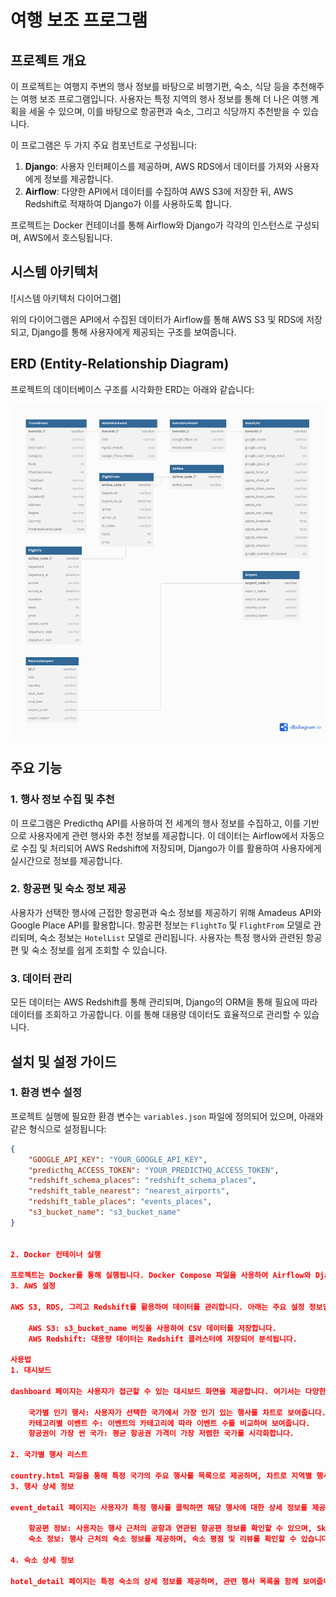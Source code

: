 

# 여행 보조 프로그램

## 프로젝트 개요

이 프로젝트는 여행지 주변의 행사 정보를 바탕으로 비행기편, 숙소, 식당 등을 추천해주는 여행 보조 프로그램입니다. 사용자는 특정 지역의 행사 정보를 통해 더 나은 여행 계획을 세울 수 있으며, 이를 바탕으로 항공편과 숙소, 그리고 식당까지 추천받을 수 있습니다.

이 프로그램은 두 가지 주요 컴포넌트로 구성됩니다:

1. **Django**: 사용자 인터페이스를 제공하며, AWS RDS에서 데이터를 가져와 사용자에게 정보를 제공합니다.
2. **Airflow**: 다양한 API에서 데이터를 수집하여 AWS S3에 저장한 뒤, AWS Redshift로 적재하여 Django가 이를 사용하도록 합니다.

프로젝트는 Docker 컨테이너를 통해 Airflow와 Django가 각각의 인스턴스로 구성되며, AWS에서 호스팅됩니다.

## 시스템 아키텍처

![시스템 아키텍처 다이어그램]

위의 다이어그램은 API에서 수집된 데이터가 Airflow를 통해 AWS S3 및 RDS에 저장되고, Django를 통해 사용자에게 제공되는 구조를 보여줍니다.

## ERD (Entity-Relationship Diagram)

프로젝트의 데이터베이스 구조를 시각화한 ERD는 아래와 같습니다:

![ERD](./images/ERD.png)

## 주요 기능

### 1. 행사 정보 수집 및 추천
이 프로그램은 Predicthq API를 사용하여 전 세계의 행사 정보를 수집하고, 이를 기반으로 사용자에게 관련 행사와 추천 정보를 제공합니다. 이 데이터는 Airflow에서 자동으로 수집 및 처리되어 AWS Redshift에 저장되며, Django가 이를 활용하여 사용자에게 실시간으로 정보를 제공합니다.

### 2. 항공편 및 숙소 정보 제공
사용자가 선택한 행사에 근접한 항공편과 숙소 정보를 제공하기 위해 Amadeus API와 Google Place API를 활용합니다. 항공편 정보는 `FlightTo` 및 `FlightFrom` 모델로 관리되며, 숙소 정보는 `HotelList` 모델로 관리됩니다. 사용자는 특정 행사와 관련된 항공편 및 숙소 정보를 쉽게 조회할 수 있습니다.

### 3. 데이터 관리
모든 데이터는 AWS Redshift를 통해 관리되며, Django의 ORM을 통해 필요에 따라 데이터를 조회하고 가공합니다. 이를 통해 대용량 데이터도 효율적으로 관리할 수 있습니다.

## 설치 및 설정 가이드

### 1. 환경 변수 설정
프로젝트 실행에 필요한 환경 변수는 `variables.json` 파일에 정의되어 있으며, 아래와 같은 형식으로 설정됩니다:

```json
{
    "GOOGLE_API_KEY": "YOUR_GOOGLE_API_KEY",
    "predicthq_ACCESS_TOKEN": "YOUR_PREDICTHQ_ACCESS_TOKEN",
    "redshift_schema_places": "redshift_schema_places",
    "redshift_table_nearest": "nearest_airports",
    "redshift_table_places": "events_places",
    "s3_bucket_name": "s3_bucket_name"
}


2. Docker 컨테이너 실행

프로젝트는 Docker를 통해 실행됩니다. Docker Compose 파일을 사용하여 Airflow와 Django를 구성하며, AWS에 배포된 인프라와 연결합니다.
3. AWS 설정

AWS S3, RDS, 그리고 Redshift를 활용하여 데이터를 관리합니다. 아래는 주요 설정 정보입니다:

    AWS S3: s3_bucket_name 버킷을 사용하여 CSV 데이터를 저장합니다.
    AWS Redshift: 대용량 데이터는 Redshift 클러스터에 저장되어 분석됩니다.

사용법
1. 대시보드

dashboard 페이지는 사용자가 접근할 수 있는 대시보드 화면을 제공합니다. 여기서는 다양한 차트와 통계를 통해 현재 인기 있는 행사, 항공권 가격, 행사 분포 등을 시각화하여 보여줍니다.

    국가별 인기 행사: 사용자가 선택한 국가에서 가장 인기 있는 행사를 차트로 보여줍니다.
    카테고리별 이벤트 수: 이벤트의 카테고리에 따라 이벤트 수를 비교하여 보여줍니다.
    항공권이 가장 싼 국가: 평균 항공권 가격이 가장 저렴한 국가를 시각화합니다.

2. 국가별 행사 리스트

country.html 파일을 통해 특정 국가의 주요 행사를 목록으로 제공하며, 차트로 지역별 행사 수와 카테고리별 행사 수를 시각화합니다. 사용자는 국가별 행사 목록을 클릭하여 세부 정보를 확인할 수 있습니다.
3. 행사 상세 정보

event_detail 페이지는 사용자가 특정 행사를 클릭하면 해당 행사에 대한 상세 정보를 제공하는 화면입니다. 여기에는 행사 설명, 예상 참가자 수, 관련 항공편 및 숙소 정보가 포함됩니다.

    항공편 정보: 사용자는 행사 근처의 공항과 연관된 항공편 정보를 확인할 수 있으며, Skyscanner 링크를 통해 실제 항공편 예약이 가능합니다.
    숙소 정보: 행사 근처의 숙소 정보를 제공하며, 숙소 평점 및 리뷰를 확인할 수 있습니다.

4. 숙소 상세 정보

hotel_detail 페이지는 특정 숙소의 상세 정보를 제공하며, 관련 행사 목록을 함께 보여줍니다. 사용자는 숙소의 평점, 리뷰 수, 체크인/체크아웃 시간 등 정보를 확인할 수 있으며, 달력을 통해 예약 가능 여부를 확인할 수 있습니다.